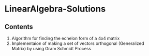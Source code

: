 # LinearAlgebra-Solutions

## Contents
1. Algorithm for finding the echelon form of a 4x4 matrix
2. Implementaion of making a set of vectors orthogonal (Generalized Matrix) by using Gram Schmidt Process
